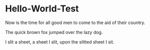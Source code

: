 # Hello-World-Test


Now is the time for all good men to come to the aid of their country.

The quick brown fox jumped over the lazy dog.

I slit a sheet, a sheet I slit, upon the slitted sheet I sit.
